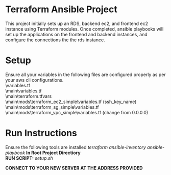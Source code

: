 
# Terraform Ansible Project

This project initially sets up an RDS, backend ec2, and frontend ec2 instance using Terraform modules. Once completed, ansible playbooks will set up the applications on the frontend and backend instances, and configure the connections the the rds instance.

# Setup
Ensure all your variables in the following files are configured properly as per your aws cli configurations.  
\variables.tf  
\main\variables.tf  
\main\terraform.tfvars   
\main\mods\terraform_ec2_simple\variables.tf (ssh_key_name)   
\main\mods\terraform_sg_simple\variables.tf  
\main\mods\terraform_vpc_simple\variables.tf (change from 0.0.0.0)

# Run Instructions
Ensure the following tools are installed
*terraform*
*ansible-inventory*
*ansible-playbook*
**In Root Project Directiory**   
**RUN SCRIPT:** *setup.sh*   

**CONNECT TO YOUR NEW SERVER AT THE ADDRESS PROVIDED**







